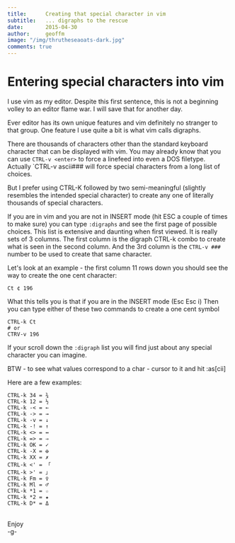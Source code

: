 ```yaml
---
title:      Creating that special character in vim
subtitle:   ... digraphs to the rescue
date:       2015-04-30
author:     geoffm
image: "/img/thrutheseaoats-dark.jpg"
comments: true
---
```


# Entering special characters into vim

I use vim as my editor. Despite this first sentence, this is not a
beginning volley to an editor flame war. I will save that for another
day.

Ever editor has its own unique features and vim definitely no stranger to
that group. One feature I use quite a bit is what vim calls digraphs.

There are thousands of characters other than the standard keyboard character
that can be displayed with vim. You may already know that you can use 
`CTRL-v <enter>` to force a linefeed into even a DOS filetype. Actually
`CTRL-v ascii### will force special characters from a long list of choices.

But I prefer using CTRL-K followed by two semi-meaningful (slightly resembles the
intended special character) to create any one of literally thousands of special
characters. 

<!--more-->

If you are in vim and you are not in INSERT mode (hit ESC a couple of times to
make sure) you can type `:digraphs` and see the first page of possible choices.
This list is extensive and daunting when first viewed. It is really sets of 3 columns.
The first column is the digraph CTRL-k combo to create what is seen in the second
column. And the 3rd column is the `CTRL-v ###` number to be used to create that same
character.

Let's look at an example - the first column 11 rows down you should see the way to create
the one cent character:

```
Ct ¢ 196 
```

What this tells you is that if you are in the INSERT mode (Esc Esc i)
Then you can type either of these two commands to create a one cent symbol

```
CTRL-k Ct
# or
CTRV-v 196
```

If your scroll down the `:digraph` list you will find just about any special
character you can imagine.

BTW - to see what values correspond to a char - cursor to it and hit :as[cii]

Here are a few examples:

```
CTRL-k 34 = ¾
CTRL-k 12 = ½
CTRL-k -< = ←
CTRL-k -> = →
CTRL-k -v = ↓
CTRL-k -! = ↑
CTRL-k <> = ↔
CTRL-k => = ⇒
CTRL-k OK = ✓
CTRL-k -X = ✠
CTRL-k XX = ✗
CTRL-k <' = 「
CTRL-k >' = 」
CTRL-k Fm = ♀
CTRL-k Ml = ♂
CTRL-k *1 = ☆ 
CTRL-k *2 = ★
CTRL-k D* = Δ
```

<br>
Enjoy
<br>
-g-
